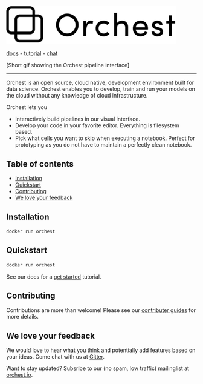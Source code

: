 <img src='docs/source/img/logo.png' width="450px" />

[docs](https://orchest.readthedocs.io/en/stable/) - [tutorial](https://orchest.readthedocs.io/en/stable/get_started) - [chat](https://gitter.im/orchest)

[Short gif showing the Orchest pipeline interface]

-----
Orchest is an open source, cloud native, development environment built for data science. Orchest
enables you to develop, train and run your models on the cloud without any knowledge of cloud
infrastructure.

Orchest lets you
* Interactively build pipelines in our visual interface.
* Develop your code in your favorite editor. Everything is filesystem based.
* Pick what cells you want to skip when executing a notebook. Perfect for prototyping as you do not 
  have to maintain a perfectly clean notebook.


## Table of contents
* [Installation](#installation)
* [Quickstart](#quickstart)
* [Contributing](#contributing)
* [We love your feedback](#we-love-your-feedback)

## Installation
```bash
docker run orchest
```

## Quickstart
```bash
docker run orchest
```
See our docs for a [get started](link-to-docs) tutorial.

## Contributing
Contributions are more than welcome! Please see our [contributer guides](link-to-docs) for more
details.

## We love your feedback
We would love to hear what you think and potentially add features based on your ideas. Come chat
with us at [Gitter](https://gitter.im/orchest).

Want to stay updated? Subsribe to our (no spam, low traffic) mailinglist at
[orchest.io](https://www.orchest.io/).

